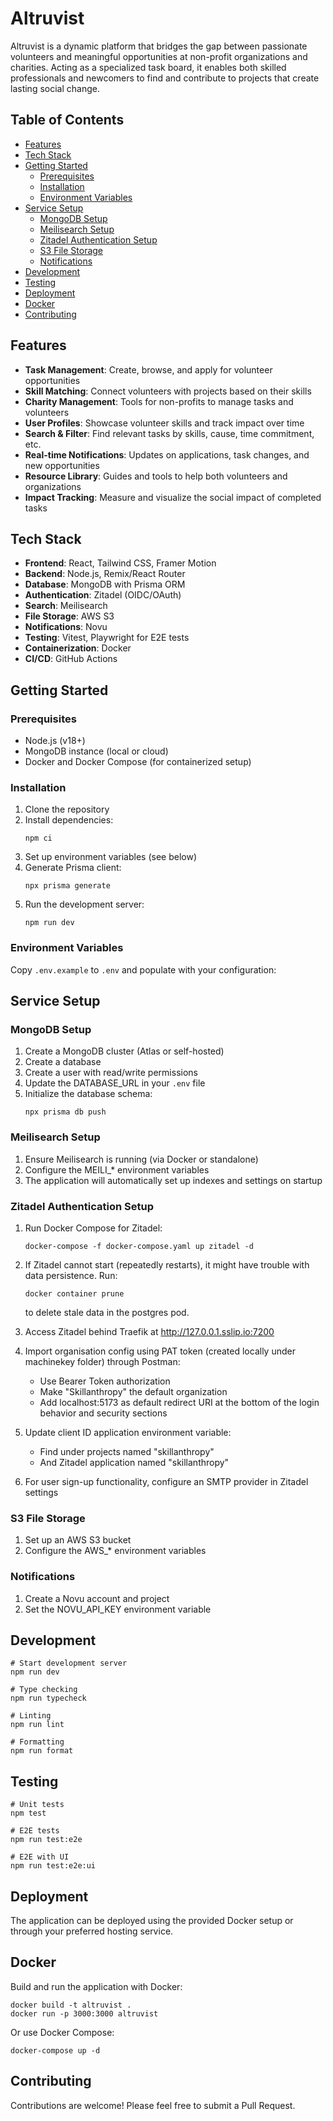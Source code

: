 # Altruvist

Altruvist is a dynamic platform that bridges the gap between passionate volunteers and meaningful opportunities at non-profit organizations and charities. Acting as a specialized task board, it enables both skilled professionals and newcomers to find and contribute to projects that create lasting social change.

## Table of Contents

- [Features](#features)
- [Tech Stack](#tech-stack)
- [Getting Started](#getting-started)
  - [Prerequisites](#prerequisites)
  - [Installation](#installation)
  - [Environment Variables](#environment-variables)
- [Service Setup](#service-setup)
  - [MongoDB Setup](#mongodb-setup)
  - [Meilisearch Setup](#meilisearch-setup)
  - [Zitadel Authentication Setup](#zitadel-authentication-setup)
  - [S3 File Storage](#s3-file-storage)
  - [Notifications](#notifications)
- [Development](#development)
- [Testing](#testing)
- [Deployment](#deployment)
- [Docker](#docker)
- [Contributing](#contributing)

## Features

- **Task Management**: Create, browse, and apply for volunteer opportunities
- **Skill Matching**: Connect volunteers with projects based on their skills
- **Charity Management**: Tools for non-profits to manage tasks and volunteers
- **User Profiles**: Showcase volunteer skills and track impact over time
- **Search & Filter**: Find relevant tasks by skills, cause, time commitment, etc.
- **Real-time Notifications**: Updates on applications, task changes, and new opportunities
- **Resource Library**: Guides and tools to help both volunteers and organizations
- **Impact Tracking**: Measure and visualize the social impact of completed tasks

## Tech Stack

- **Frontend**: React, Tailwind CSS, Framer Motion
- **Backend**: Node.js, Remix/React Router
- **Database**: MongoDB with Prisma ORM
- **Authentication**: Zitadel (OIDC/OAuth)
- **Search**: Meilisearch
- **File Storage**: AWS S3
- **Notifications**: Novu
- **Testing**: Vitest, Playwright for E2E tests
- **Containerization**: Docker
- **CI/CD**: GitHub Actions

## Getting Started

### Prerequisites

- Node.js (v18+)
- MongoDB instance (local or cloud)
- Docker and Docker Compose (for containerized setup)

### Installation

1. Clone the repository
2. Install dependencies:
   ```
   npm ci
   ```
3. Set up environment variables (see below)
4. Generate Prisma client:
   ```
   npx prisma generate
   ```
5. Run the development server:
   ```
   npm run dev
   ```

### Environment Variables

Copy `.env.example` to `.env` and populate with your configuration:

## Service Setup

### MongoDB Setup

1. Create a MongoDB cluster (Atlas or self-hosted)
2. Create a database
3. Create a user with read/write permissions
4. Update the DATABASE_URL in your `.env` file
5. Initialize the database schema:
   ```
   npx prisma db push
   ```

### Meilisearch Setup

1. Ensure Meilisearch is running (via Docker or standalone)
2. Configure the MEILI\_\* environment variables
3. The application will automatically set up indexes and settings on startup

### Zitadel Authentication Setup

1. Run Docker Compose for Zitadel:

   ```
   docker-compose -f docker-compose.yaml up zitadel -d
   ```

2. If Zitadel cannot start (repeatedly restarts), it might have trouble with data persistence. Run:

   ```
   docker container prune
   ```

   to delete stale data in the postgres pod.

3. Access Zitadel behind Traefik at http://127.0.0.1.sslip.io:7200

4. Import organisation config using PAT token (created locally under machinekey folder) through Postman:

   - Use Bearer Token authorization
   - Make "Skillanthropy" the default organization
   - Add localhost:5173 as default redirect URI at the bottom of the login behavior and security sections

5. Update client ID application environment variable:

   - Find under projects named "skillanthropy"
   - And Zitadel application named "skillanthropy"

6. For user sign-up functionality, configure an SMTP provider in Zitadel settings

### S3 File Storage

1. Set up an AWS S3 bucket
2. Configure the AWS\_\* environment variables

### Notifications

1. Create a Novu account and project
2. Set the NOVU_API_KEY environment variable

## Development

```
# Start development server
npm run dev

# Type checking
npm run typecheck

# Linting
npm run lint

# Formatting
npm run format
```

## Testing

```
# Unit tests
npm test

# E2E tests
npm run test:e2e

# E2E with UI
npm run test:e2e:ui
```

## Deployment

The application can be deployed using the provided Docker setup or through your preferred hosting service.

## Docker

Build and run the application with Docker:

```
docker build -t altruvist .
docker run -p 3000:3000 altruvist
```

Or use Docker Compose:

```
docker-compose up -d
```

## Contributing

Contributions are welcome! Please feel free to submit a Pull Request.
